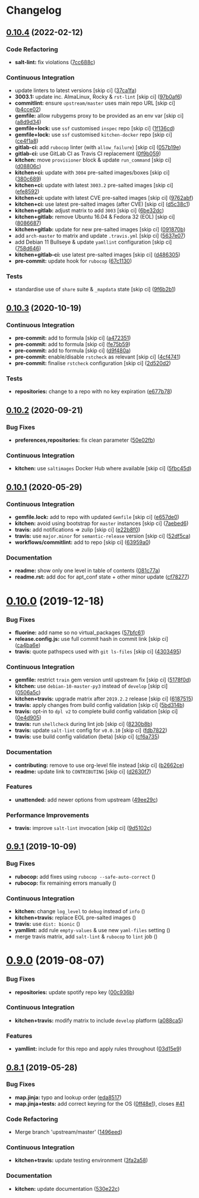 # Changelog

## [0.10.4](https://github.com/saltstack-formulas/apt-formula/compare/v0.10.3...v0.10.4) (2022-02-12)


### Code Refactoring

* **salt-lint:** fix violations ([7cc688c](https://github.com/saltstack-formulas/apt-formula/commit/7cc688cf1554ebff114321f1be09ea59f83d9c66))


### Continuous Integration

* update linters to latest versions [skip ci] ([37ca1fa](https://github.com/saltstack-formulas/apt-formula/commit/37ca1fa0574550758947bd0a2b26e5944121d222))
* **3003.1:** update inc. AlmaLinux, Rocky & `rst-lint` [skip ci] ([97b0af6](https://github.com/saltstack-formulas/apt-formula/commit/97b0af695acd8adfd3c3a048de21d03a04560636))
* **commitlint:** ensure `upstream/master` uses main repo URL [skip ci] ([b4cce02](https://github.com/saltstack-formulas/apt-formula/commit/b4cce02adfbd902ee86d175f66c61f5b41b37b15))
* **gemfile:** allow rubygems proxy to be provided as an env var [skip ci] ([a8d9d34](https://github.com/saltstack-formulas/apt-formula/commit/a8d9d347717e17afc0f149f9f23852bf3b26cde9))
* **gemfile+lock:** use `ssf` customised `inspec` repo [skip ci] ([1f136cd](https://github.com/saltstack-formulas/apt-formula/commit/1f136cd52c960ffbd43f97c4e4d658e827c34bc3))
* **gemfile+lock:** use `ssf` customised `kitchen-docker` repo [skip ci] ([ce4f1a8](https://github.com/saltstack-formulas/apt-formula/commit/ce4f1a8488ac65a0d3e34d2f28a47007924958fc))
* **gitlab-ci:** add `rubocop` linter (with `allow_failure`) [skip ci] ([057b19e](https://github.com/saltstack-formulas/apt-formula/commit/057b19ec7ad97afec550ca7c2dbbf28acf53d311))
* **gitlab-ci:** use GitLab CI as Travis CI replacement ([0f9b059](https://github.com/saltstack-formulas/apt-formula/commit/0f9b05940899957ac1c1fe4d6594cbab1d422e56))
* **kitchen:** move `provisioner` block & update `run_command` [skip ci] ([d08806c](https://github.com/saltstack-formulas/apt-formula/commit/d08806c07d7382fb9e6965c0db46b916aad3a386))
* **kitchen+ci:** update with `3004` pre-salted images/boxes [skip ci] ([380c689](https://github.com/saltstack-formulas/apt-formula/commit/380c6894b4c022ca4586693d8e9fd03845aa3b61))
* **kitchen+ci:** update with latest `3003.2` pre-salted images [skip ci] ([efe8592](https://github.com/saltstack-formulas/apt-formula/commit/efe8592337a698ca3361076e1dec453dca9d69d9))
* **kitchen+ci:** update with latest CVE pre-salted images [skip ci] ([9762abf](https://github.com/saltstack-formulas/apt-formula/commit/9762abfb4d3fecd5d4a9028c2e4a6e09667e7ceb))
* **kitchen+ci:** use latest pre-salted images (after CVE) [skip ci] ([d5c38c1](https://github.com/saltstack-formulas/apt-formula/commit/d5c38c1dda806cf874d66292a862cea7b6c21ea1))
* **kitchen+gitlab:** adjust matrix to add `3003` [skip ci] ([6be32dc](https://github.com/saltstack-formulas/apt-formula/commit/6be32dcd4254ef6b0dc7d9033b2b030f5701322a))
* **kitchen+gitlab:** remove Ubuntu 16.04 & Fedora 32 (EOL) [skip ci] ([8086687](https://github.com/saltstack-formulas/apt-formula/commit/8086687001e0e5d38472f65a7b1d2097d818b1b8))
* **kitchen+gitlab:** update for new pre-salted images [skip ci] ([091870b](https://github.com/saltstack-formulas/apt-formula/commit/091870b18c7b1c47536c7df012a553f29a78648c))
* add `arch-master` to matrix and update `.travis.yml` [skip ci] ([5637e07](https://github.com/saltstack-formulas/apt-formula/commit/5637e073b698b3970d99901e1a4abd24fa34318b))
* add Debian 11 Bullseye & update `yamllint` configuration [skip ci] ([758d646](https://github.com/saltstack-formulas/apt-formula/commit/758d646d1e509e1e1a10bfa9b30c3f8261d6bf30))
* **kitchen+gitlab-ci:** use latest pre-salted images [skip ci] ([d486305](https://github.com/saltstack-formulas/apt-formula/commit/d48630589f28fc42d8f0ddb65b6c6d1de3da12b0))
* **pre-commit:** update hook for `rubocop` ([67c1130](https://github.com/saltstack-formulas/apt-formula/commit/67c1130d8957a47ddc71a45a438bb6e74b4a10ac))


### Tests

* standardise use of `share` suite & `_mapdata` state [skip ci] ([9f6b2b1](https://github.com/saltstack-formulas/apt-formula/commit/9f6b2b1250ae4d134d3904cd09df9902bb42f677))

## [0.10.3](https://github.com/saltstack-formulas/apt-formula/compare/v0.10.2...v0.10.3) (2020-10-19)


### Continuous Integration

* **pre-commit:** add to formula [skip ci] ([a472351](https://github.com/saltstack-formulas/apt-formula/commit/a472351b988d980a6a8dcf0c3d138ce547f2db65))
* **pre-commit:** add to formula [skip ci] ([fe75b59](https://github.com/saltstack-formulas/apt-formula/commit/fe75b5923112b88f16497a6e8c7890830874410e))
* **pre-commit:** add to formula [skip ci] ([d9f480a](https://github.com/saltstack-formulas/apt-formula/commit/d9f480a4a435ffe895d435b9870d95a7f0d06b97))
* **pre-commit:** enable/disable `rstcheck` as relevant [skip ci] ([4cf4741](https://github.com/saltstack-formulas/apt-formula/commit/4cf4741228a1210c52f994bec071bfaf6e45609d))
* **pre-commit:** finalise `rstcheck` configuration [skip ci] ([2d520d2](https://github.com/saltstack-formulas/apt-formula/commit/2d520d2f533de5072b45cb47fbc949b92a2eae97))


### Tests

* **repositories:** change to a repo with no key expiration ([e677b78](https://github.com/saltstack-formulas/apt-formula/commit/e677b7891e99bd731981526453a041645f002a78))

## [0.10.2](https://github.com/saltstack-formulas/apt-formula/compare/v0.10.1...v0.10.2) (2020-09-21)


### Bug Fixes

* **preferences,repositories:** fix clean parameter ([50e02fb](https://github.com/saltstack-formulas/apt-formula/commit/50e02fba148d1e040832cefb2d716191046fafb0))


### Continuous Integration

* **kitchen:** use `saltimages` Docker Hub where available [skip ci] ([5fbc45d](https://github.com/saltstack-formulas/apt-formula/commit/5fbc45d052ef2d8fd4682e6a07fd4d4189043324))

## [0.10.1](https://github.com/saltstack-formulas/apt-formula/compare/v0.10.0...v0.10.1) (2020-05-29)


### Continuous Integration

* **gemfile.lock:** add to repo with updated `Gemfile` [skip ci] ([e657de0](https://github.com/saltstack-formulas/apt-formula/commit/e657de0fbc41e9078ce5c4b881096736a3b45e91))
* **kitchen:** avoid using bootstrap for `master` instances [skip ci] ([7aebed6](https://github.com/saltstack-formulas/apt-formula/commit/7aebed62a71520ccee6a2fb96601899787674a09))
* **travis:** add notifications => zulip [skip ci] ([e22b8f0](https://github.com/saltstack-formulas/apt-formula/commit/e22b8f062ee2f9d7078a5f22bf9c787c6f11dc22))
* **travis:** use `major.minor` for `semantic-release` version [skip ci] ([52df5ca](https://github.com/saltstack-formulas/apt-formula/commit/52df5ca1f0a0c70f587d59a99bb351e70bc73750))
* **workflows/commitlint:** add to repo [skip ci] ([63959a0](https://github.com/saltstack-formulas/apt-formula/commit/63959a055314cec3f6e688c64512ede6daa3f9fa))


### Documentation

* **readme:** show only one level in table of contents ([081c77a](https://github.com/saltstack-formulas/apt-formula/commit/081c77ad01a4eb8458426a66f2195cb08b892e31))
* **readme.rst:** add doc for apt_conf state + other minor update ([cf78277](https://github.com/saltstack-formulas/apt-formula/commit/cf78277ce51f4280a52583687a886c1965e90a40))

# [0.10.0](https://github.com/saltstack-formulas/apt-formula/compare/v0.9.1...v0.10.0) (2019-12-18)


### Bug Fixes

* **fluorine:** add name so no virtual_packages ([57bfc61](https://github.com/saltstack-formulas/apt-formula/commit/57bfc61b2c8b79e09d51da58d11d3eaf34a50085))
* **release.config.js:** use full commit hash in commit link [skip ci] ([ca4ba6e](https://github.com/saltstack-formulas/apt-formula/commit/ca4ba6e370a0885689931d6919b89cf5d77517ce))
* **travis:** quote pathspecs used with `git ls-files` [skip ci] ([4303495](https://github.com/saltstack-formulas/apt-formula/commit/4303495139f4577d7d0bedd934811aaa2b8aa2f6))


### Continuous Integration

* **gemfile:** restrict `train` gem version until upstream fix [skip ci] ([5178f0d](https://github.com/saltstack-formulas/apt-formula/commit/5178f0d13facfa4aa27b73f2f76648dbeb486207))
* **kitchen:** use `debian-10-master-py3` instead of `develop` [skip ci] ([0506a5c](https://github.com/saltstack-formulas/apt-formula/commit/0506a5c5db540d669cd0a61c16016f5cf3040037))
* **kitchen+travis:** upgrade matrix after `2019.2.2` release [skip ci] ([6187515](https://github.com/saltstack-formulas/apt-formula/commit/6187515e4395349448c6d0b4519c9037197a1a88))
* **travis:** apply changes from build config validation [skip ci] ([5bd314b](https://github.com/saltstack-formulas/apt-formula/commit/5bd314b90d8f90ddc2d702fdf256f90eeca1e358))
* **travis:** opt-in to `dpl v2` to complete build config validation [skip ci] ([0e4d905](https://github.com/saltstack-formulas/apt-formula/commit/0e4d9056b124a155ceacbcf92449b50c909fff2f))
* **travis:** run `shellcheck` during lint job [skip ci] ([8230b8b](https://github.com/saltstack-formulas/apt-formula/commit/8230b8b2f26703011f1e3654da19f7c6dafbb6cc))
* **travis:** update `salt-lint` config for `v0.0.10` [skip ci] ([fdb7822](https://github.com/saltstack-formulas/apt-formula/commit/fdb7822dc834da315222bdd092f486a30f0936d0))
* **travis:** use build config validation (beta) [skip ci] ([cf6a735](https://github.com/saltstack-formulas/apt-formula/commit/cf6a735ebb500657bb534badb2287a55f2e1c683))


### Documentation

* **contributing:** remove to use org-level file instead [skip ci] ([b2662ce](https://github.com/saltstack-formulas/apt-formula/commit/b2662ce3723cccd045ec96342e5ba3e364813398))
* **readme:** update link to `CONTRIBUTING` [skip ci] ([d2630f7](https://github.com/saltstack-formulas/apt-formula/commit/d2630f7cf15a30528e7d06e0efcb4d237bb35ea2))


### Features

* **unattended:** add newer options from upstream ([49ee29c](https://github.com/saltstack-formulas/apt-formula/commit/49ee29ce9ee371992225f5393f0f89811afdaeab))


### Performance Improvements

* **travis:** improve `salt-lint` invocation [skip ci] ([9d5102c](https://github.com/saltstack-formulas/apt-formula/commit/9d5102cb96be9ee2faa371940b6321663e97ce5f))

## [0.9.1](https://github.com/saltstack-formulas/apt-formula/compare/v0.9.0...v0.9.1) (2019-10-09)


### Bug Fixes

* **rubocop:** add fixes using `rubocop --safe-auto-correct` ([](https://github.com/saltstack-formulas/apt-formula/commit/67de777))
* **rubocop:** fix remaining errors manually ([](https://github.com/saltstack-formulas/apt-formula/commit/62d20bc))


### Continuous Integration

* **kitchen:** change `log_level` to `debug` instead of `info` ([](https://github.com/saltstack-formulas/apt-formula/commit/78a2a91))
* **kitchen+travis:** replace EOL pre-salted images ([](https://github.com/saltstack-formulas/apt-formula/commit/04847bb))
* **travis:** use `dist: bionic` ([](https://github.com/saltstack-formulas/apt-formula/commit/2ca242a))
* **yamllint:** add rule `empty-values` & use new `yaml-files` setting ([](https://github.com/saltstack-formulas/apt-formula/commit/55212e0))
* merge travis matrix, add `salt-lint` & `rubocop` to `lint` job ([](https://github.com/saltstack-formulas/apt-formula/commit/b50ef71))

# [0.9.0](https://github.com/saltstack-formulas/apt-formula/compare/v0.8.1...v0.9.0) (2019-08-07)


### Bug Fixes

* **repositories:** update spotify repo key ([00c936b](https://github.com/saltstack-formulas/apt-formula/commit/00c936b))


### Continuous Integration

* **kitchen+travis:** modify matrix to include `develop` platform ([a088ca5](https://github.com/saltstack-formulas/apt-formula/commit/a088ca5))


### Features

* **yamllint:** include for this repo and apply rules throughout ([03d15e9](https://github.com/saltstack-formulas/apt-formula/commit/03d15e9))

## [0.8.1](https://github.com/saltstack-formulas/apt-formula/compare/v0.8.0...v0.8.1) (2019-05-28)


### Bug Fixes

* **map.jinja:** typo and lookup order ([eda8517](https://github.com/saltstack-formulas/apt-formula/commit/eda8517))
* **map.jinja+tests:** add correct keyring for the OS ([0ff48e1](https://github.com/saltstack-formulas/apt-formula/commit/0ff48e1)), closes [#41](https://github.com/saltstack-formulas/apt-formula/issues/41)


### Code Refactoring

* Merge branch 'upstream/master' ([1496eed](https://github.com/saltstack-formulas/apt-formula/commit/1496eed))


### Continuous Integration

* **kitchen+travis:** update testing environment ([3fa2a58](https://github.com/saltstack-formulas/apt-formula/commit/3fa2a58))


### Documentation

* **kitchen:** update documentation ([530e22c](https://github.com/saltstack-formulas/apt-formula/commit/530e22c))
